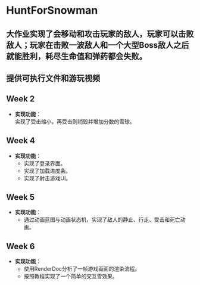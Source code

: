 # HuntForSnowman
## 大作业实现了会移动和攻击玩家的敌人，玩家可以击败敌人；玩家在击败一波敌人和一个大型Boss敌人之后就能胜利，耗尽生命值和弹药都会失败。
## 提供可执行文件和游玩视频
## Week 2
- **实现功能**：  
  实现了受击缩小，再受击则销毁并增加分数的雪球。

## Week 4
- **实现功能**：
  - 实现了登录界面。
  - 实现了加载进度条。
  - 实现了射击游戏UI。

## Week 5
- **实现功能**：
  - 通过动画蓝图与动画状态机，实现了敌人的静止、行走、受击和死亡动画。

## Week 6
- **实现功能**：
  - 使用RenderDoc分析了一帧游戏画面的渲染流程。
  - 按照教程实现了一个简单的交互雪效果。
